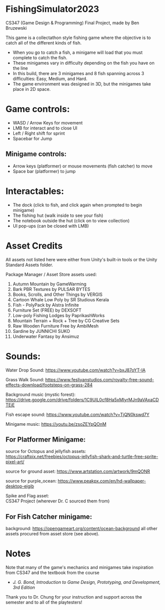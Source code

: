 # FishingSimulator2023
CS347 (Game Design &amp; Programming) Final Project, made by Ben Bruzewski

This game is a collectathon style fishing game where the objective is to catch all of the different kinds of fish.
- When you go to catch a fish, a minigame will load that you must complete to catch the fish.
- These minigames vary in difficulty depending on the fish you have on the line
- In this build, there are 3 minigames and 8 fish spanning across 3 difficulties: Easy, Medium, and Hard.
- The game environment was designed in 3D, but the minigames take place in 2D space.

# Game controls: 

- WASD / Arrow Keys for movement
- LMB for interact and to close UI 
- Left / Right shift for sprint
- Spacebar for Jump

## Minigame controls:

- Arrow keys (platformer) or mouse movements (fish catcher) to move
- Space bar (platformer) to jump

# Interactables:

- The dock (click to fish, and click again when prompted to begin minigame)
- The fishing hut (walk inside to see your fish)
- The notebook outside the hut (click on to view collection)
- UI pop-ups (can be closed with LMB)

# Asset Credits

All assets not listed here were either from Unity's built-in tools or the Unity Standard Assets folder.

Package Manager / Asset Store assets used:
1) Autumn Mountain by GameWarming
2) Bark PBR Textures by PULSAR BYTES
3) Books, Scrolls, and Other Things by VERGIS
4) Cartoon Whale Low Poly by SR Studious Kerala
5) Fish - PolyPack by Alstra Infinite
6) Furniture Set (FREE) by DEXSOFT
7) Low-poly Fishing Lodges by PaprikashWorks
8) Mountain Terrain + Rock + Tree by CG Creative Sets
9) Raw Wooden Furniture Free by AmbiMesh
10) Sardine by JUNNICHI SUKO
11) Underwater Fantasy by Ansimuz

# Sounds: 
	
Water Drop Sound:
    https://www.youtube.com/watch?v=bxJ87oYT-IA
    
Grass Walk Sound:
    https://www.fesliyanstudios.com/royalty-free-sound-effects-download/footsteps-on-grass-284
    
Background music (mystic forest): 
    https://drive.google.com/drive/folders/1C9UIL0cf8Ha5xMIyrMJn9aVAxaCDTEjE
    
Fish escape sound:
    https://www.youtube.com/watch?v=TjQN0kswd7Y
    
Minigame music:
	https://youtu.be/zsoZEYpQOnM


## For Platformer Minigame: 

source for Octopus and jellyfish assets:
	https://craftpix.net/freebies/octopus-jellyfish-shark-and-turtle-free-sprite-pixel-art/
  
source for ground asset: 
	https://www.artstation.com/artwork/9mQONR
  
source for purple_ocean: 
	https://www.peakpx.com/en/hd-wallpaper-desktop-eigib
  
Spike and Flag asset:	
	CS347 Project (wherever Dr. C sourced them from)


## For Fish Catcher minigame:

background: 
	https://opengameart.org/content/ocean-background
all other assets procured from asset store (see above).

# Notes

Note that many of the game's mechanics and minigames take inspiration from CS347 and the textbook from the course 
- *J. G. Bond, Introduction to Game Design, Prototyping, and Development, 3rd Edition*

Thank you to Dr. Chung for your instruction and support across the semester and to all of the playtesters!

